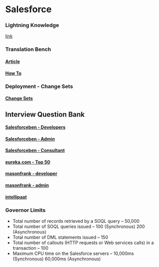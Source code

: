 # Salesforce

### Lightning Knowledge
[link](https://help.salesforce.com/articleView?id=knowledge_lightning_parent_admin.htm&type=0)

### Translation Bench
#### [Article](https://help.salesforce.com/articleView?id=workbench_overview.htm&type=5)
#### [How To](https://developer.salesforce.com/forums/?id=9060G000000MVZaQAO)

### Deployment - Change Sets
#### [Change Sets](https://help.salesforce.com/articleView?id=deploy_overview.htm&type=5)

## Interview Question Bank
  #### [Salesforceben - Developers](https://www.salesforceben.com/30-salesforce-developer-interview-questions-answers/)
  #### [Salesforceben - Admin](https://www.salesforceben.com/30-salesforce-admin-interview-questions/)
  #### [Salesforceben - Consultant](https://www.salesforceben.com/30-salesforce-consultant-interview-questions-answers/)
  #### [eureka.com - Top 50](https://www.edureka.co/blog/interview-questions/salesforce-interview-questions/)
  #### [masonfrank - developer](https://www.masonfrank.com/salesforce-blog/salesforce-developer-interview-questions/)
  #### [masonfrank - admin](https://www.masonfrank.com/salesforce-blog/salesforce-administrator-interview-questions/)
  #### [intellipaat](https://intellipaat.com/interview-question/salesforce-interview-questions/)

### Governor Limits
* Total number of records retrieved by a SOQL query – 50,000
* Total number of SOQL queries issued – 100 (Synchronous) 200 (Asynchronous)
* Total number of DML statements issued – 150
* Total number of callouts (HTTP requests or Web services calls) in a transaction – 100
* Maximum CPU time on the Salesforce servers – 10,000ms (Synchronous) 60,000ms (Asynchronous)
